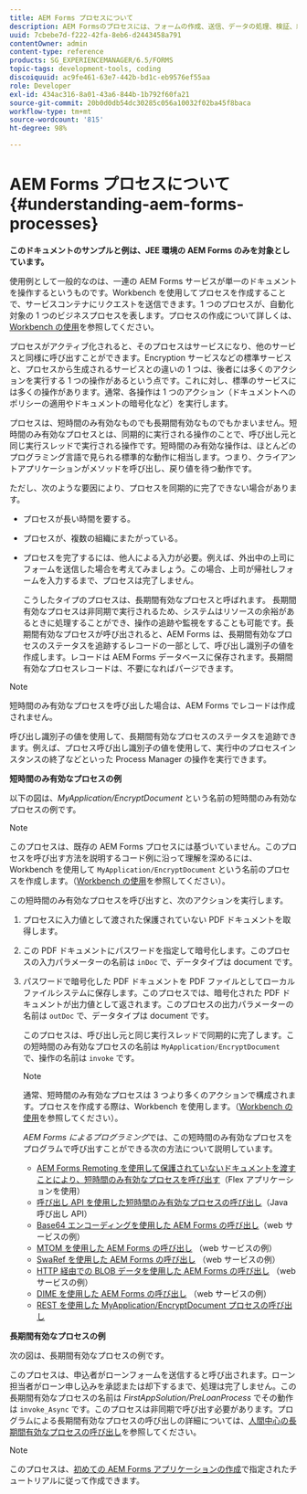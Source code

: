 ```yaml
---
title: AEM Forms プロセスについて
description: AEM Formsのプロセスには、フォームの作成、送信、データの処理、検証、統合、ワークフローの自動化、出力の管理が含まれます。
uuid: 7cbebe7d-f222-42fa-8eb6-d2443458a791
contentOwner: admin
content-type: reference
products: SG_EXPERIENCEMANAGER/6.5/FORMS
topic-tags: development-tools, coding
discoiquuid: ac9fe461-63e7-442b-bd1c-eb9576ef55aa
role: Developer
exl-id: 434ac316-8a01-43a6-844b-1b792f60fa21
source-git-commit: 20b0d0db54dc30285c056a10032f02ba45f8baca
workflow-type: tm+mt
source-wordcount: '815'
ht-degree: 98%

---
```


# AEM Forms プロセスについて {#understanding-aem-forms-processes}

**このドキュメントのサンプルと例は、JEE 環境の AEM Forms のみを対象としています。**

使用例として一般的なのは、一連の AEM Forms サービスが単一のドキュメントを操作するというものです。Workbench を使用してプロセスを作成することで、サービスコンテナにリクエストを送信できます。1 つのプロセスが、自動化対象の 1 つのビジネスプロセスを表します。プロセスの作成について詳しくは、[Workbench の使用](https://www.adobe.com/go/learn_aemforms_workbench_63_jp)を参照してください。

プロセスがアクティブ化されると、そのプロセスはサービスになり、他のサービスと同様に呼び出すことができます。Encryption サービスなどの標準サービスと、プロセスから生成されるサービスとの違いの 1 つは、後者には多くのアクションを実行する 1 つの操作があるという点です。これに対し、標準のサービスには多くの操作があります。通常、各操作は 1 つのアクション（ドキュメントへのポリシーの適用やドキュメントの暗号化など）を実行します。

プロセスは、短時間のみ有効なものでも長期間有効なものでもかまいません。短時間のみ有効なプロセスとは、同期的に実行される操作のことで、呼び出し元と同じ実行スレッドで実行される操作です。短時間のみ有効な操作は、ほとんどのプログラミング言語で見られる標準的な動作に相当します。つまり、クライアントアプリケーションがメソッドを呼び出し、戻り値を待つ動作です。

ただし、次のような要因により、プロセスを同期的に完了できない場合があります。

* プロセスが長い時間を要する。
* プロセスが、複数の組織にまたがっている。
* プロセスを完了するには、他人による入力が必要。例えば、外出中の上司にフォームを送信した場合を考えてみましょう。この場合、上司が帰社しフォームを入力するまで、プロセスは完了しません。

  こうしたタイプのプロセスは、長期間有効なプロセスと呼ばれます。 長期間有効なプロセスは非同期で実行されるため、システムはリソースの余裕があるときに処理することができ、操作の追跡や監視をすることも可能です。長期間有効なプロセスが呼び出されると、AEM Forms は、長期間有効なプロセスのステータスを追跡するレコードの一部として、呼び出し識別子の値を作成します。レコードは AEM Forms データベースに保存されます。長期間有効なプロセスレコードは、不要になればパージできます。

>[!NOTE]
>
>短時間のみ有効なプロセスを呼び出した場合は、AEM Forms でレコードは作成されません。

呼び出し識別子の値を使用して、長期間有効なプロセスのステータスを追跡できます。例えば、プロセス呼び出し識別子の値を使用して、実行中のプロセスインスタンスの終了などといった Process Manager の操作を実行できます。

**短時間のみ有効なプロセスの例**

以下の図は、*MyApplication/EncryptDocument* という名前の短時間のみ有効なプロセスの例です。

>[!NOTE]
>
>このプロセスは、既存の AEM Forms プロセスには基づいていません。このプロセスを呼び出す方法を説明するコード例に沿って理解を深めるには、Workbench を使用して `MyApplication/EncryptDocument` という名前のプロセスを作成します。（[Workbench の使用](https://www.adobe.com/go/learn_aemforms_workbench_63_jp)を参照してください）。

この短時間のみ有効なプロセスを呼び出すと、次のアクションを実行します。

1. プロセスに入力値として渡された保護されていない PDF ドキュメントを取得します。
1. この PDF ドキュメントにパスワードを指定して暗号化します。このプロセスの入力パラメーターの名前は `inDoc` で、データタイプは document です。
1. パスワードで暗号化した PDF ドキュメントを PDF ファイルとしてローカルファイルシステムに保存します。このプロセスでは、暗号化された PDF ドキュメントが出力値として返されます。このプロセスの出力パラメーターの名前は `outDoc` で、データタイプは document です。

   このプロセスは、呼び出し元と同じ実行スレッドで同期的に完了します。この短時間のみ有効なプロセスの名前は `MyApplication/EncryptDocument` で、操作の名前は `invoke` です。

   >[!NOTE]
   >
   >通常、短時間のみ有効なプロセスは 3 つより多くのアクションで構成されます。プロセスを作成する際は、Workbench を使用します。（[Workbench の使用](https://www.adobe.com/go/learn_aemforms_workbench_63_jp)を参照してください）。

   *AEM Forms によるプログラミング*&#x200B;では、この短時間のみ有効なプロセスをプログラムで呼び出すことができる次の方法について説明しています。

   * [AEM Forms Remoting を使用して保護されていないドキュメントを渡すことにより、短時間のみ有効なプロセスを呼び出す](/help/forms/developing/invoking-aem-forms-using-remoting.md#invoking-a-short-lived-process-by-passing-an-unsecure-document-using-remoting)（Flex アプリケーションを使用）
   * [呼び出し API を使用した短時間のみ有効なプロセスの呼び出し](/help/forms/developing/invoking-aem-forms-using-java.md#invoking-a-short-lived-process-using-the-invocation-api)（Java 呼び出し API）
   * [Base64 エンコーディングを使用した AEM Forms の呼び出し](/help/forms/developing/invoking-aem-forms-using-web.md#invoking-aem-forms-using-base64-encoding)（web サービスの例）
   * [MTOM を使用した AEM Forms の呼び出し](/help/forms/developing/invoking-aem-forms-using-web.md#invoking-aem-forms-using-mtom) （web サービスの例）
   * [SwaRef を使用した AEM Forms の呼び出し](/help/forms/developing/invoking-aem-forms-using-web.md#invoking-aem-forms-using-swaref) （web サービスの例）
   * [HTTP 経由での BLOB データを使用した AEM Forms の呼び出し](/help/forms/developing/invoking-aem-forms-using-web.md#invoking-aem-forms-using-blob-data-over-http) （web サービスの例）
   * [DIME を使用した AEM Forms の呼び出し](/help/forms/developing/invoking-aem-forms-using-web.md#invoking-aem-forms-using-dime) （web サービスの例）
   * [REST を使用した MyApplication/EncryptDocument プロセスの呼び出し](/help/forms/developing/invoking-aem-forms-using-rest.md)

**長期間有効なプロセスの例**

次の図は、長期間有効なプロセスの例です。

このプロセスは、申込者がローンフォームを送信すると呼び出されます。ローン担当者がローン申し込みを承認または却下するまで、処理は完了しません。この長期間有効なプロセスの名前は *FirstAppSolution/PreLoanProcess* でその動作は `invoke_Async` です。このプロセスは非同期で呼び出す必要があります。プログラムによる長期間有効なプロセスの呼び出しの詳細については、[人間中心の長期間有効なプロセスの呼び出し](/help/forms/developing/invoking-human-centric-long-lived.md#invoking-human-centric-long-lived-processes)を参照してください。

>[!NOTE]
>
>このプロセスは、[初めての AEM Forms アプリケーションの作成](https://www.adobe.com/go/learn_aemforms_firstapp_ds_63)で指定されたチュートリアルに従って作成できます。
